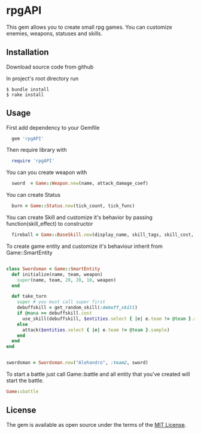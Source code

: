 # rpgAPI

This gem allows you to create small rpg games. You can  customize enemies,
weapons, statuses and skills.

## Installation

Download source code from github

In project's root directory run
    
    $ bundle install
    $ rake install

## Usage

First add dependency to your Gemfile

```ruby
  gem 'rpgAPI'
```

Then require library with 
```ruby
  require 'rpgAPI'
```

You can you create weapon with
```ruby
  sword  = Game::Weapon.new(name, attack_damage_coef)
```

You can create Status 
```ruby
  burn = Game::Status.new(tick_count, tick_func) 
```



You can create Skill and customize it's behavior by passing function(skill_effect) to constructor
```ruby
  fireball = Game::BaseSkill.new(display_name, skill_tags, skill_cost, skill_effect)
```


To create game entity and customize it's behaviour inherit from Game::SmartEntity
```ruby

class Swordsman < Game::SmartEntity
  def initialize(name, team, weapon)
    super(name, team, 20, 20, 10, weapon)
  end

  def take_turn
    super # you must call super first
    debuffskill = get_random_skill(:debuff_skill)
    if @mana >= debuffskill.cost
      use_skill(debuffskill, $entities.select { |e| e.team != @team }.sample)
    else
      attack($entities.select { |e| e.team != @team }.sample)
    end
  end
end


swordsman = Swordsman.new("Alehandro", :team2, sword)
```

To start a battle just call  Game::battle and all entity that you've created will start the battle.

```ruby
Game::battle
```

## License

The gem is available as open source under the terms of the [MIT License](https://opensource.org/licenses/MIT).
